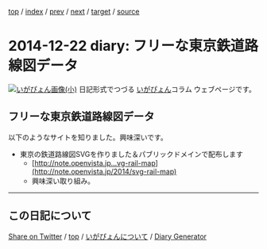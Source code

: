 [top](../index.html) 
 / [index](index.html) 
 / [prev](ig141217.html) 
 / [next](../2015/ig150122.html) 
 / [target](https://igapyon.github.io/diary/2014/ig141222.html) 
 / [source](https://github.com/igapyon/diary/blob/gh-pages/2014/ig141222.html.src.md) 

2014-12-22 diary: フリーな東京鉄道路線図データ
=====================================================================================================
[![いがぴょん画像(小)](https://igapyon.github.io/diary/images/iga200306s.jpg "いがぴょん")](https://igapyon.github.io/diary/memo/memoigapyon.html) 日記形式でつづる [いがぴょん](https://igapyon.github.io/diary/memo/memoigapyon.html)コラム ウェブページです。

## フリーな東京鉄道路線図データ

以下のようなサイトを知りました。興味深いです。

* 東京の鉄道路線図SVGを作りました＆パブリックドメインで配布します
  * [http://note.openvista.jp...vg-rail-map](http://note.openvista.jp/2014/svg-rail-map)
  * 興味深い取り組み。


----------------------------------------------------------------------------------------------------

## この日記について

[Share on Twitter](https://twitter.com/intent/tweet?hashtags=igapyon%2Cdiary%2C%E3%81%84%E3%81%8C%E3%81%B4%E3%82%87%E3%82%93&text=%E3%83%95%E3%83%AA%E3%83%BC%E3%81%AA%E6%9D%B1%E4%BA%AC%E9%89%84%E9%81%93%E8%B7%AF%E7%B7%9A%E5%9B%B3%E3%83%87%E3%83%BC%E3%82%BF&url=https%3A%2F%2Figapyon.github.io%2Fdiary%2F2014%2Fig141222.html) / [top](../index.html) / [いがぴょんについて](https://igapyon.github.io/diary/memo/memoigapyon.html) / [Diary Generator](https://github.com/igapyon/igapyonv3)
